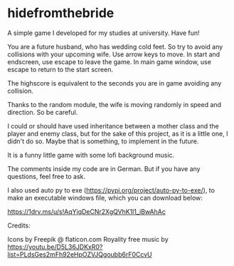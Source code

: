 # hidefromthebride
A simple game I developed for my studies at university. Have fun!

You are a future husband, who has wedding cold feet. So try to avoid any collisions with your upcoming wife.
Use arrow keys to move.
In start and endscreen, use escape to leave the game.
In main game window, use escape to return to the start screen.

The highscore is equivalent to the seconds you are in game avoiding any collision.

Thanks to the random module, the wife is moving randomly in speed and direction. So be careful.

I could or should have used inheritance between a mother class and the player and enemy class, but for the sake of this project, as it is a little one, I didn't do so.
Maybe that is something, to implement in the future.

It is a funny little game with some lofi background music.

The comments inside my code are in German. But if you have any questions, feel free to ask.

I also used auto py to exe (https://pypi.org/project/auto-py-to-exe/), to make an executable windows file, which you can download below:

https://1drv.ms/u/s!AqYjqDeCNr2XgQVhK1l1_iBwAhAc





Credits:

Icons by Freepik @ flaticon.com
Royality free music by https://youtu.be/D5L36JDKxR0?list=PLdsGes2mFh92eHpOZVJQgoubb6rF0CcvU

